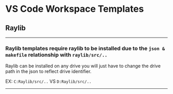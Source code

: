 # VS Code Workspace Templates

## Raylib
---
### Raylib templates require raylib to be installed due to the `json & makefile` relationship with `raylib/src/..`

Raylib can be installed on any drive you will just have to change the drive path in the json to reflect drive identifier.

EX: `C:Raylib/src/..` VS  `D:Raylib/src/..`

---




